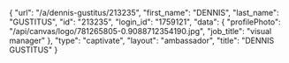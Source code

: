 {
    "url": "\/a\/dennis-gustitus\/213235",
    "first_name": "DENNIS",
    "last_name": "GUSTITUS",
    "id": "213235",
    "login_id": "1759121",
    "data": {
        "profilePhoto": "\/api\/canvas\/logo\/781265805-0.9088712354190.jpg",
        "job_title": "visual manager"
    },
    "type": "captivate",
    "layout": "ambassador",
    "title": "DENNIS GUSTITUS"
}